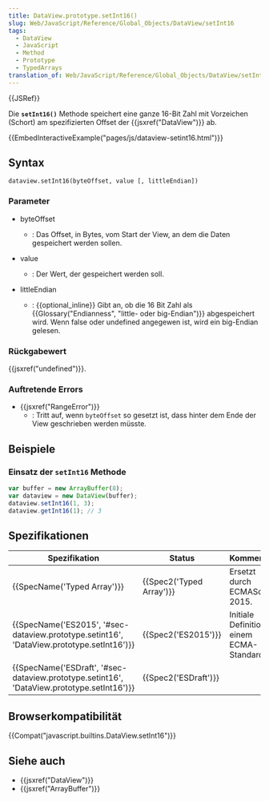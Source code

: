 ```yaml
---
title: DataView.prototype.setInt16()
slug: Web/JavaScript/Reference/Global_Objects/DataView/setInt16
tags:
  - DataView
  - JavaScript
  - Method
  - Prototype
  - TypedArrays
translation_of: Web/JavaScript/Reference/Global_Objects/DataView/setInt16
---
```

{{JSRef}}

Die **`setInt16()`** Methode speichert eine ganze 16-Bit Zahl mit Vorzeichen (Schort) am spezifizierten Offset der {{jsxref("DataView")}} ab.

{{EmbedInteractiveExample("pages/js/dataview-setint16.html")}}

## Syntax

    dataview.setInt16(byteOffset, value [, littleEndian])

### Parameter

- byteOffset
  - : Das Offset, in Bytes, vom Start der View, an dem die Daten gespeichert werden sollen.

- value
  - : Der Wert, der gespeichert werden soll.

- littleEndian
  - : {{optional_inline}} Gibt an, ob die 16 Bit Zahl als {{Glossary("Endianness", "little- oder big-Endian")}} abgespeichert wird. Wenn false oder undefined angegewen ist, wird ein big-Endian gelesen.

### Rückgabewert

{{jsxref("undefined")}}.

### Auftretende Errors

- {{jsxref("RangeError")}}
  - : Tritt auf, wenn `byteOffset` so gesetzt ist, dass hinter dem Ende der View geschrieben werden müsste.

## Beispiele

### Einsatz der `setInt16` Methode

```js
var buffer = new ArrayBuffer(8);
var dataview = new DataView(buffer);
dataview.setInt16(1, 3);
dataview.getInt16(1); // 3
```

## Spezifikationen

| Spezifikation                                                                                                            | Status                           | Kommentar                                   |
| ------------------------------------------------------------------------------------------------------------------------ | -------------------------------- | ------------------------------------------- |
| {{SpecName('Typed Array')}}                                                                                     | {{Spec2('Typed Array')}} | Ersetzt durch ECMAScript 2015.              |
| {{SpecName('ES2015', '#sec-dataview.prototype.setint16', 'DataView.prototype.setInt16')}} | {{Spec2('ES2015')}}         | Initiale Definition in einem ECMA-Standard. |
| {{SpecName('ESDraft', '#sec-dataview.prototype.setint16', 'DataView.prototype.setInt16')}} | {{Spec2('ESDraft')}}     |                                             |

## Browserkompatibilität

{{Compat("javascript.builtins.DataView.setInt16")}}

## Siehe auch

- {{jsxref("DataView")}}
- {{jsxref("ArrayBuffer")}}
